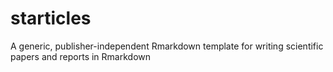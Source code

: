 # starticles
A generic, publisher-independent Rmarkdown template for writing scientific papers and reports in Rmarkdown
